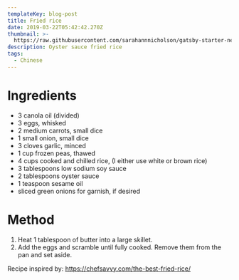 ```yaml
---
templateKey: blog-post
title: Fried rice
date: 2019-03-22T05:42:42.270Z
thumbnail: >-
  https://raw.githubusercontent.com/sarahannnicholson/gatsby-starter-netlify-cms/master/static/img/biscuits_.jpg
description: Oyster sauce fried rice
tags:
  - Chinese
---
```

# Ingredients

* 3 canola oil (divided)
* 3 eggs, whisked
* 2 medium carrots, small dice
* 1 small onion, small dice
* 3 cloves garlic, minced
* 1 cup frozen peas, thawed
* 4 cups cooked and chilled rice, (I either use white or brown rice)
* 3 tablespoons low sodium soy sauce
* 2 tablespoons oyster sauce
* 1 teaspoon sesame oil
* sliced green onions for garnish, if desired



# Method

1. Heat 1 tablespoon of butter into a large skillet.
2. Add the eggs and scramble until fully cooked. Remove them from the pan and set aside.


Recipe inspired by: <https://chefsavvy.com/the-best-fried-rice/>
